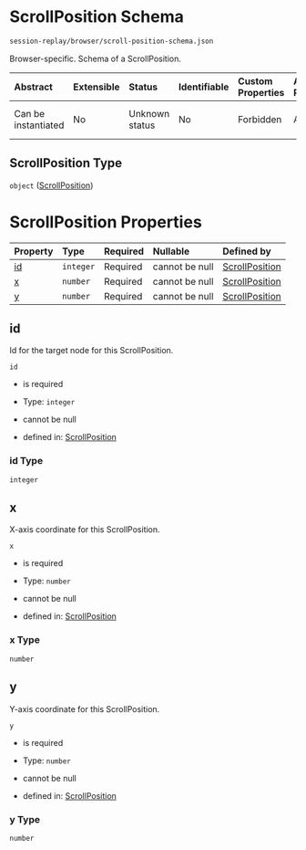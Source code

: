 # ScrollPosition Schema

```txt
session-replay/browser/scroll-position-schema.json
```

Browser-specific. Schema of a ScrollPosition.

| Abstract            | Extensible | Status         | Identifiable | Custom Properties | Additional Properties | Access Restrictions | Defined In                                                                                                      |
| :------------------ | :--------- | :------------- | :----------- | :---------------- | :-------------------- | :------------------ | :-------------------------------------------------------------------------------------------------------------- |
| Can be instantiated | No         | Unknown status | No           | Forbidden         | Allowed               | none                | [scroll-position-schema.json](../out/session-replay/browser/scroll-position-schema.json "open original schema") |

## ScrollPosition Type

`object` ([ScrollPosition](scroll-position-schema.md))

# ScrollPosition Properties

| Property  | Type      | Required | Nullable       | Defined by                                                                                                                    |
| :-------- | :-------- | :------- | :------------- | :---------------------------------------------------------------------------------------------------------------------------- |
| [id](#id) | `integer` | Required | cannot be null | [ScrollPosition](scroll-position-schema-properties-id.md "session-replay/browser/scroll-position-schema.json#/properties/id") |
| [x](#x)   | `number`  | Required | cannot be null | [ScrollPosition](scroll-position-schema-properties-x.md "session-replay/browser/scroll-position-schema.json#/properties/x")   |
| [y](#y)   | `number`  | Required | cannot be null | [ScrollPosition](scroll-position-schema-properties-y.md "session-replay/browser/scroll-position-schema.json#/properties/y")   |

## id

Id for the target node for this ScrollPosition.

`id`

* is required

* Type: `integer`

* cannot be null

* defined in: [ScrollPosition](scroll-position-schema-properties-id.md "session-replay/browser/scroll-position-schema.json#/properties/id")

### id Type

`integer`

## x

X-axis coordinate for this ScrollPosition.

`x`

* is required

* Type: `number`

* cannot be null

* defined in: [ScrollPosition](scroll-position-schema-properties-x.md "session-replay/browser/scroll-position-schema.json#/properties/x")

### x Type

`number`

## y

Y-axis coordinate for this ScrollPosition.

`y`

* is required

* Type: `number`

* cannot be null

* defined in: [ScrollPosition](scroll-position-schema-properties-y.md "session-replay/browser/scroll-position-schema.json#/properties/y")

### y Type

`number`
